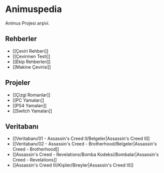 # Animuspedia
Animus Projesi arşivi.

## Rehberler
- [[Çeviri Rehberi]]
- [[Çevirmen Testi]]
- [[Ekip Rehberleri]]
- [[Makine Çevirisi]]

## Projeler
- [[Çizgi Romanlar]]
- [[PC Yamaları]]
- [[PS4 Yamaları]]
- [[Switch Yamaları]]

## Veritabanı
- [[Veritabanı/01 - Assassin's Creed II/Belgeler|Assassin's Creed II]]
- [[Veritabanı/02 - Assassin's Creed - Brotherhood/Belgeler|Assassin's Creed - Brotherhood]]
- [[Assassin's Creed - Revelations/Bomba Kodeksi/Bombalar|Assassin's Creed - Revelations]]
- [[Assassin's Creed III/Kişiler/Bireyler|Assassin's Creed III]]